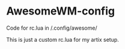# AwesomeWM-config
Code for rc.lua in /.config/awesome/

This is just a custom rc.lua for my artix setup.
